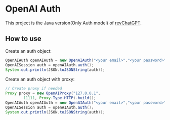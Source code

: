 # OpenAI Auth

This project is the Java version(Only Auth model) of [revChatGPT](https://github.com/acheong08/ChatGPT).

## How to use

Create an auth object:


```java
OpenAIAuth openAIAuth = new OpenAIAuth("<your email>","<your password>");
OpenAISession auth = openAIAuth.auth();
System.out.println(JSON.toJSONString(auth));
```

Create an auth object with proxy:

```java
// Create proxy if needed
Proxy proxy = new OpenAIProxy("127.0.0.1",
        11111, Proxy.Type.HTTP).build();
OpenAIAuth openAIAuth = new OpenAIAuth("<your email>","<your password>",proxy);
OpenAISession auth = openAIAuth.auth();
System.out.println(JSON.toJSONString(auth));
```
